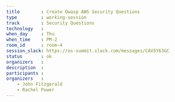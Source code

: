 ```yaml
---
title        : Create Owasp AWS Security Questions
type         : working-session
track        : Security Questions
technology   :
when_day     : Thu
when_time    : PM-2
room_id      : room-4
session_slack: https://os-summit.slack.com/messages/CAV5Y63GC
status       : ok
organizers   :
description  :
participants :
organizers   :
    - John Fitzgerald
    - Rachel Power
---
```

